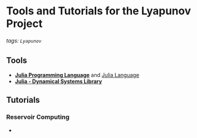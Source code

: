 # Tools and Tutorials for the Lyapunov Project
###### tags: `Lyapunov`

## Tools
- **[Julia Programming Language](https://julialang.org)** and [Julia Language](https://docs.julialang.org/en/v1/manual/types/)
- **[Julia - Dynamical Systems Library](https://juliadynamics.github.io/DynamicalSystems.jl/dev/)**

## Tutorials
### Reservoir Computing
- 
